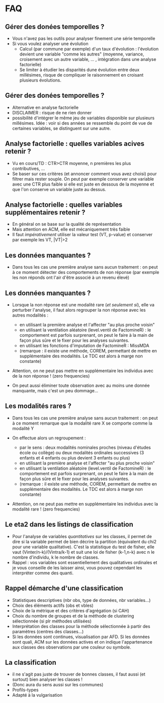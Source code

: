 <!-- .slide: class="slide" -->
# FAQ






<!-- .slide: class="slide" -->
## Gérer des donées temporelles ?
- Vous n'avez pas les outils pour analyser finement une série temporelle
- Si vous voulez analyser une évolution
   - Calcul (par commune par exemple) d'un taux d'évolution : l'évolution devient une variable "comme les autres" (moyenne, variance, croisement avec un autre variable, ... , intégration dans une analyse factorielle)
   - Se limiter à étudier les disparités dune évolution entre deux millésimes, risque de compliquer le raisonnement en croisant plusieurs évolutions.







<!-- .slide: class="slide" -->
## Gérer des donées temporelles ?
- Alternative en analyse factorielle
- DISCLAIMER : risque de ne rien donner
- possibilité d'intégrer le même jeu de variables disponible sur plusieurs millésimes. Idée : voir si des années se ressemble du point de vue de certaines variables, se distinguent sur une autre.







<!-- .slide: class="slide" -->
## Analyse factorielle :  quelles variables acives retenir ?

- Vu en cours/TD : CTR>CTR moyenne, n premières les plus contributives, ...
- Se baser sur ces critères (et annoncer comment vous avez choisi) pour filtrer mais rester souple. On peut par exemple conserver une variable avec une CTR plus faible si elle est juste en dessous de la moyenne et que l'on conserve un variable juste au dessus.





<!-- .slide: class="slide" -->
## Analyse factorielle :  quelles variables supplémentaires retenir ?

- En général on se base sur la qualité de représentation
- Mais attention en ACM, elle est mécaniquement très faible
- Il faut *impérativement* utiliser la valeur test (VT, p-value) et conserver par exemple les VT, |VT|>2






<!-- .slide: class="slide" -->
## Les données manquantes ?
- Dans tous les cas une première analyse sans aucun traitement : on peut à ce moment détecter des comportements de non réponse (par exemple les non réponds ont l'air d'être associé à un revenu élevé)








<!-- .slide: class="slide" -->
## Les données manquantes ?
- Lorsque la non réponse est une modalité rare (*et seulement si*), elle va perturber l'analyse, il faut alors regrouper la non réponse avec les autres modalités :
   - en utilisant la première analyse et l'affecter "au plus proche voisin"
   - en utilisant la ventilation aléatoire (level.ventil de FactomineR) : le comportement est parfois surprenant, on peut le faire à la main de façon plus sûre et le fixer pour les analyses suivantes.
   - en utilisant les fonctions d'imputation de FactomineR : MissMDA
   - (remarque : il existe une méthode, COREM, permettant de mettre en supplémentaire des modalités. Le TDC est alors à marge non constante)
   
- Attention, on ne peut pas mettre en supplémentaire les individus avec de la non réponse ! (zero frequencies)
- On peut aussi éliminer toute observation avec au moins une donnée manquante, mais c'est un peu dommage...







<!-- .slide: class="slide" -->
## Les modalités rares ?

- Dans tous les cas une première analyse sans aucun traitement : on peut à ce moment remarque que la modalité rare X se comporte comme la modalité Y
- On effectue alors un regroupement :
   - par le sens : deux modalités nominales proches (niveau d'études école ou collège) ou deux modalités ordinales successives (3 enfants et 4 enfants ou plus devient 3 enfants ou plus)
   - en utilisant la première analyse et l'affecter "au plus proche voisin"
   - en utilisant la ventilation aléatoire (level.ventil de FactomineR) : le comportement est parfois surprenant, on peut le faire à la main de façon plus sûre et le fixer pour les analyses suivantes.
   - (remarque : il existe une méthode, COREM, permettant de mettre en supplémentaire des modalités. Le TDC est alors à marge non constante)

- Attention, on ne peut pas mettre en supplémentaire les individus avec la modalité rare ! (zero frequencies)






<!-- .slide: class="slide" -->
## Le eta2 dans les listings de classification

- Pour l'analyse de variables *quantitatives* sur les classes, il permet de dire si la variable permet de bien décrire la partition (équivalent du chi2 pour une variable qualitative). C'est la statistique du test de fisher, elle vaut (Vinter/n-k)/(Vintra/k-1) et suit une loi de fisher (k-1,n-k) avec n le nombre d'individu, k le nombre de classes.
- Rappel : vos variables sont essentiellement des qualitatives ordinales et je vous conseille de les laisser ainsi, vous pouvez cependant les interpréter comme des quanti.






<!-- .slide: class="slide" -->
## Rappel démarche d'une classification
- Statistiques descriptives (nbr obs, type de données, nbr variables...)
- Choix des éléments actifs (obs et vbles)
- Choix de la métrique et des critères d'agrégation (si CAH)
- Choix du nombre de groupes et de la méthode de clustering sélectionnée (si plr méthodes utilisées)
- Interprétation des classes pour la méthode sélectionnée à partir des paramètres (centres des classes...)
- Si les données sont continues, visualisation par AFD. Si les données sont quali, ACM sur les données actives et on indique l'appartenance aux classes des observations par une couleur ou symbole.








<!-- .slide: class="slide" -->
<!-- ## Mais pourquoi fait-on une classification ? Ca ne sert à rien les individus sont anonymes.
- ...-->









<!-- .slide: class="slide" -->
## La classification
- il ne s'agit pas juste de trouver de bonnes classes, il faut aussi (et surtout) bien analyser les classes !
- (Donc aura du sens aussi sur les communes)
- Profils-types
- Adapté à la vulgarisation

